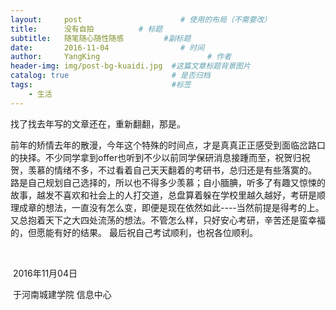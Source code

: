 ```yaml
---
layout:     post   				      # 使用的布局（不需要改）
title:      没有自拍 		  # 标题 
subtitle:   随笔随心随性随感         #副标题
date:       2016-11-04 				  # 时间
author:     YangKing 						# 作者
header-img: img/post-bg-kuaidi.jpg 	#这篇文章标题背景图片
catalog: true 						# 是否归档
tags:								#标签
    - 生活
---
```


找了找去年写的文章还在，重新翻翻，那是。

前年的矫情去年的散漫，今年这个特殊的时间点，才是真真正正感受到面临岔路口的抉择。不少同学拿到offer也听到不少以前同学保研消息接踵而至，祝贺归祝贺，羡慕的情绪不多，不过看着自己天天翻着的考研书，总归还是有些落寞的。
       路是自己规划自己选择的，所以也不得多少羡慕；自小腼腆，听多了有趣又惊悚的故事，越发不喜欢和社会上的人打交道，总盘算着躲在学校里越久越好，考研是顺理成章的想法，一直没有怎么变，即便是现在依然如此----当然前提是得考的上。又总抱着天下之大四处流荡的想法。不管怎么样，只好安心考研，辛苦还是蛮幸福的，但愿能有好的结果。
      最后祝自己考试顺利，也祝各位顺利。

​                                 



​                                                                                                                                         2016年11月04日

​                                                                                                                                  于河南城建学院 信息中心
